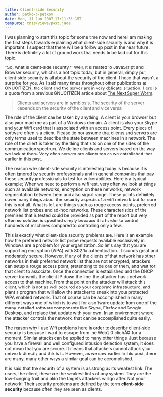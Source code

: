 ```yaml
---
title: Client-side Security
author: petko-d-petkov
date: Mon, 11 Jun 2007 17:11:36 GMT
template: this/views/post.jade
---
```


I was planning to start this topic for some time now and here I am making the first steps towards explaining what client-side security is and why it is important. I suspect that there will be a follow up post in the near future. There is definitely a lot of ground work that needs to be laid out for this topic.

"So, what is client-side security?" Well, it is related to JavaScript and Browser security, which is a hot topic today, but in general, simply put, client-side security is all about the security of the client. I hope that wasn't a surprise for you. As I said many times throughout other publications at GNUCITIZEN, the client and the server are in very delicate situation. Here is a quote from a previous GNUCITIZEN article about [The Next Super Worm](/blog/the-next-super-worm).

> Clients and servers are in symbiosis. The security of the server depends on the security of the client and vice versa

The role of the client can be taken by anything. A client is your browser but also your machine as part of a Windows domain. A client is also your Skype and your Wifi card that is associated with an access point. Every piece of software often is a client. Please do not assume that clients and servers are only terms used to describe the state between machines in a network. The role of the client is taken by the thing that sits on one of the sides of the communication spectrum. We define clients and servers based on the way we look at them. Very often servers are clients too as we established that earlier in this post.

The reason why client-side security is interesting today is because it is often ignored by security professionals and in general companies that pay these security professionals to test for vulnerabilities. Here is a typical example; When we need to perform a wifi test, very often we look at things such as available networks, encryption on these networks, network segmentation between them and also signal range. These points definitely cover many things about the security aspects of a wifi network but for sure this is not all. What is left are things such as rouge access points, preferred network list probes and ad-hoc networks. These characteristics of the premises that is tested could be provided as part of the report but very often no solution is specified simply because it is harder to control hundreds of machines compared to controlling only a few.

This is exactly what client-side security problems are. Here is an example how the preferred network list probe requests available exclusively in Windows are a problem for your organization. So let's say that you are supporting encryption (WPA) with 802.1x authentication. It sounds great and moderately secure. However, if any of the clients of that network has other networks in their preferred network list that are not encrypted, attackers can setup a rouge access point, pretending to be one of them, and wait for that client to associate. Once the connection is established and the DHCP server transmits the client IP down the line, the attacker has a network access to that machine. From that point on the attacker will attack this client, which is not as well secured as your corporate infrastructure, and plant a program that will allow the attacker to sneak into your protected WPA enabled network. That of course can be accomplished in many different ways one of which is to wait for a software update from one of the many installed software components like Skype, Firefox and Google Desktop, and replace that update with your own. In an environment where the attacker controls the network, that can be accomplished quite easily.

The reason why I use Wifi problems here in order to describe client-side security is because I want to escape from the Web2.0 clichÃ© for a moment. Similar attacks can be applied to many other things. Just because you have a firewall and well configured intrusion detection system, it does not mean that you are secure. It means that attackers cannot attack your network directly and this is it. However, as we saw earlier in this post, there are many, many other ways a similar goal can be accomplished.

It is said that the security of a system is as strong as its weakest link. The users, the client, these are the weakest links of any system. They are the low-hanging fruit and aldo the targets attackers will go after. Not your network! Their security problems are defined by the term **client-side security** because often they are seen as clients.
